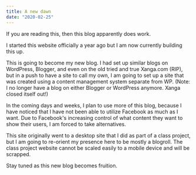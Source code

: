 ```yaml
---
title: A new dawn
date: "2020-02-25"
---
```


If you are reading this, then this blog apparently does work.

I started this website officially a year ago but I am now currently building this up.

This is going to become my new blog. I had set up similar blogs on WordPress, Blogger, and even on the old tried and true Xanga.com (RIP), but in a push to have a site to call my own, I am going to set up a site that was created using a content management system separate from WP. (Note: I no longer have a blog on either Blogger or WordPress anymore. Xanga closed itself out!)

In the coming days and weeks, I plan to use more of this blog, because I have noticed that I have not been able to utilize Facebook as much as I want. Due to Facebook's increasing control of what content they want to show their users, I am forced to take alternatives.

This site originally went to a desktop site that I did as part of a class project, but I am going to re-orient my presence here to be mostly a blogroll. The class project website cannot be scaled easily to a mobile device and will be scrapped.

Stay tuned as this new blog becomes fruition.
